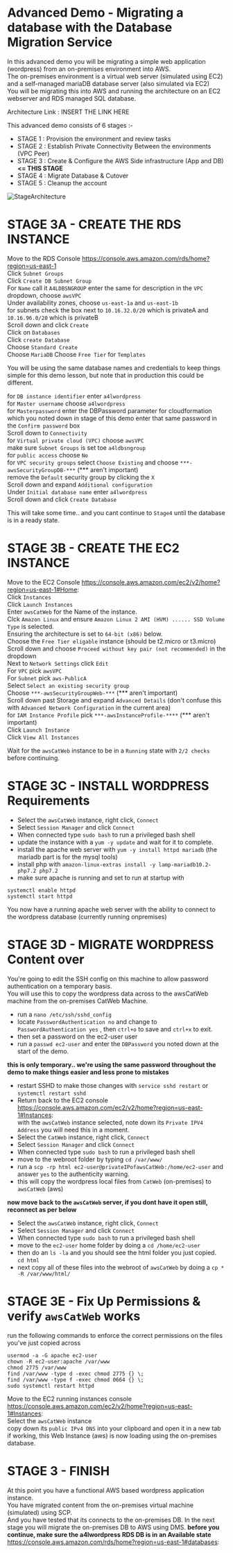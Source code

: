 # Advanced Demo - Migrating a database with the Database Migration Service

In this advanced demo you will be migrating a simple web application (wordpress) from an on-premises environment into AWS.  
The on-premises environment is a virtual web server (simulated using EC2) and a self-managed mariaDB database server (also simulated via EC2)  
You will be migrating this into AWS and running the architecture on an EC2 webserver and RDS managed SQL database.  

Architecture Link : INSERT THE LINK HERE

This advanced demo consists of 6 stages :-

- STAGE 1 : Provision the environment and review tasks 
- STAGE 2 : Establish Private Connectivity Between the environments (VPC Peer) 
- STAGE 3 : Create & Configure the AWS Side infrastructure (App and DB) **<= THIS STAGE**
- STAGE 4 : Migrate Database & Cutover
- STAGE 5 : Cleanup the account

![StageArchitecture](https://github.com/acantril/learn-cantrill-io-labs/blob/master/aws-dms-database-migration/02_LABINSTRUCTIONS/ARCHITECTURE-STAGE3.png)

# STAGE 3A - CREATE THE RDS INSTANCE

Move to the RDS Console https://console.aws.amazon.com/rds/home?region=us-east-1  
Click `Subnet Groups`  
Click `Create DB Subnet Group`  
For `Name` call it `A4LDBSNGROUP`
enter the same for description
in the `VPC` dropdown, choose `awsVPC`  
Under availability zones, choose `us-east-1a` and `us-east-1b`  
for subnets check the box next to `10.16.32.0/20` which is privateA and `10.16.96.0/20` which is privateB  
Scroll down and click `Create`  
Click on `Databases`  
Click `create Database`  
Choose `Standard Create`  
Choose `MariaDB`
Choose `Free Tier` for `Templates`  

You will be using the same database names and credentials to keep things simple for this demo lesson, but note that in production this could be different.

for `DB instance identifier` enter `a4lwordpress`  
for `Master username` choose `a4lwordpress`  
for `Masterpassword` enter the DBPassword parameter for cloudformation which you noted down in stage of this demo
enter that same password in the `Confirm password` box  
Scroll down to `Connectivity`  
for `Virtual private cloud (VPC)` choose `awsVPC`  
make sure `Subnet Groups` is set toe `a4ldbsngroup`  
for `public access` choose `No`  
for `VPC security groups` select `Choose Existing` and choose  `***-awsSecurityGroupDB-***` (*** aren't important)  
remove the `Default` security group by clicking the `X`    
Scroll down and expand `Additional configuration`  
Under `Initial database name` enter `a4lwordpress`  
Scroll down and click `Create Database`  

This will take some time.. and you cant continue to `Stage4` until the database is in a ready state.

# STAGE 3B - CREATE THE EC2 INSTANCE

Move to the EC2 Console https://console.aws.amazon.com/ec2/v2/home?region=us-east-1#Home:  
Click `Instances`  
Click `Launch Instances`  
Enter `awsCatWeb` for the Name of the instance.  
Clck `Amazon Linux` and ensure `Amazon Linux 2 AMI (HVM) ...... SSD Volume Type` is selected.  
Ensuring the architecture is set to `64-bit (x86)` below.    
Choose the `Free Tier eligable` instance (should be t2.micro or t3.micro)  
Scroll down and choose `Proceed without key pair (not recommended)` in the dropdown  
Next to `Network Settings` click `Edit`  
For `VPC` pick `awsVPC`  
For `Subnet` pick `aws-PublicA`  
Select `Select an existing security group`  
Choose `***-awsSecurityGroupWeb-***` (*** aren't important)  
Scroll down past Storage and expand `Advanced Details` (don't confuse this with `Advanced Network Configuration` in the current area)  
for `IAM Instance Profile` pick `***-awsInstanceProfile-****` (*** aren't important)  
Click `Launch Instance`  
Click `View All Instances`  

Wait for the `awsCatWeb` instance to be in a `Running` state with `2/2 checks` before continuing.

# STAGE 3C - INSTALL WORDPRESS Requirements

- Select the `awsCatWeb` instance, right click, `Connect`  
- Select `Session Manager` and click `Connect`  
- When connected type `sudo bash` to run a privileged bash shell
- update the instance with a `yum -y update` and wait for it to complete.  
- install the apache web server with `yum -y install httpd mariadb`  (the mariadb part is for the mysql tools)  
- install php with `amazon-linux-extras install -y lamp-mariadb10.2-php7.2 php7.2 `  
- make sure apache is running and set to run at startup with 

```
systemctl enable httpd
systemctl start httpd
```

You now have a running apache web server with the ability to connect to the wordpress database (currently running onpremises)

# STAGE 3D - MIGRATE WORDPRESS Content over

You're going to edit the SSH config on this machine to allow password authentication on a temporary basis.  
You will use this to copy the wordpress data across to the awsCatWeb machine from the on-premises CatWeb Machine.  

- run a `nano /etc/ssh/sshd_config`  
- locate `PasswordAuthentication no` and change to `PasswordAuthentication yes` , then `ctrl+o` to save and `ctrl+x` to exit.  
- then set a password on the ec2-user user  
- run a `passwd ec2-user` and enter the `DBPassword` you noted down at the start of the demo.  

**this is only temporary.. we're using the same password throughout the demo to make things easier and less prone to mistakes**

- restart SSHD to make those changes with `service sshd restart` or `systemctl restart sshd`
- Return back to the EC2 console https://console.aws.amazon.com/ec2/v2/home?region=us-east-1#Instances:  
with the `awsCatWeb` instance selected, note down its `Private IPV4 Address` you will need this in a moment.  
- Select the `CatWeb` instance, right click, `Connect`  
- Select `Session Manager` and click `Connect`  
- When connected type `sudo bash` to run a privileged bash shell  
- move to the webroot folder by typing `cd /var/www/`  
- run a `scp -rp html ec2-user@privateIPofawsCatWeb:/home/ec2-user` and answer `yes` to the authenticity warning.  
- this will copy the wordpress local files from `CatWeb` (on-premises) to `awsCatWeb` (aws)

**now move back to the `awsCatWeb` server, if you dont have it open still, reconnect as per below**

- Select the `awsCatWeb` instance, right click, `Connect`  
- Select `Session Manager` and click `Connect`  
- When connected type `sudo bash` to run a privileged bash shell
- move to the `ec2-user` home folder by doing a `cd /home/ec2-user`  
- then do an `ls -la` and you should see the html folder you just copied.  
`cd html`  
- next copy all of these files into the webroot of `awsCatWeb` by doing a `cp * -R /var/www/html/`


# STAGE 3E - Fix Up Permissions & verify `awsCatWeb` works

run the following commands to enforce the correct permissions on the files you've just copied across

```
usermod -a -G apache ec2-user   
chown -R ec2-user:apache /var/www
chmod 2775 /var/www
find /var/www -type d -exec chmod 2775 {} \;
find /var/www -type f -exec chmod 0664 {} \;
sudo systemctl restart httpd
```

Move to the EC2 running instances console https://console.aws.amazon.com/ec2/v2/home?region=us-east-1#Instances:  
Select the `awsCatWeb` instance  
copy down its `public IPv4 DNS` into your clipboard and open it in a new tab  
if working, this Web Instance (aws) is now loading using the on-premises database.


# STAGE 3 - FINISH   

At this point you have a functional AWS based wordpress application instance.  
You have migrated content from the on-premises virtual machine (simulated) using SCP.  
And you have tested that its connects to the on-premises DB.
In the next stage you will migrate the on-premises DB to AWS using DMS.
**before you continue, make sure the a4lwordpress RDS DB is in an Available state** https://console.aws.amazon.com/rds/home?region=us-east-1#databases:  
